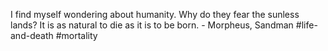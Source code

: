 I find myself wondering about humanity. Why do they fear the sunless lands? It is as natural to die as it is to be born. - Morpheus, Sandman
#life-and-death #mortality 
